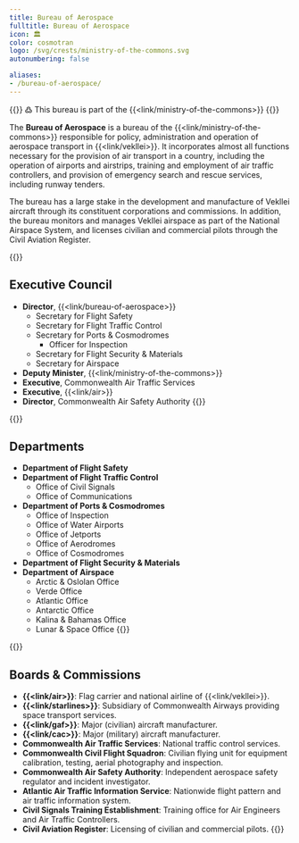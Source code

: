 ```yaml
---
title: Bureau of Aerospace
fulltitle: Bureau of Aerospace
icon: 🏛️
color: cosmotran
logo: /svg/crests/ministry-of-the-commons.svg
autonumbering: false

aliases:
- /bureau-of-aerospace/
---
```

{{<note>}}
߷ This bureau is part of the {{<link/ministry-of-the-commons>}}
{{</note>}}

The <span class="fi fi-min-commons fis"></span> **Bureau of Aerospace** is a bureau of the {{<link/ministry-of-the-commons>}} responsible for policy, administration and operation of aerospace transport in {{<link/vekllei>}}. It incorporates almost all functions necessary for the provision of air transport in a country, including the operation of airports and airstrips, training and employment of air traffic controllers, and provision of emergency search and rescue services, including runway tenders.

The bureau has a large stake in the development and manufacture of Vekllei aircraft through its constituent corporations and commissions. In addition, the bureau monitors and manages Vekllei airspace as part of the National Airspace System, and licenses civilian and commercial pilots through the Civil Aviation Register.

{{<note panel>}}
## Executive Council

* **Director**, {{<link/bureau-of-aerospace>}}
	* Secretary for Flight Safety
	* Secretary for Flight Traffic Control
	* Secretary for Ports & Cosmodromes
		* Officer for Inspection
	* Secretary for Flight Security & Materials
	* Secretary for Airspace
* **Deputy Minister**, {{<link/ministry-of-the-commons>}}
* **Executive**, Commonwealth Air Traffic Services
* **Executive**, {{<link/air>}}
* **Director**, Commonwealth Air Safety Authority
{{</note>}}

{{<note panel>}}
## Departments
* **Department of Flight Safety**
* **Department of Flight Traffic Control**
	* Office of Civil Signals
	* Office of Communications
* **Department of Ports & Cosmodromes**
	* Office of Inspection
	* Office of Water Airports
	* Office of Jetports
	* Office of Aerodromes
	* Office of Cosmodromes
* **Department of Flight Security & Materials**
* **Department of Airspace**
	* Arctic & Oslolan Office
	* Verde Office
	* Atlantic Office
	* Antarctic Office
	* Kalina & Bahamas Office
	* Lunar & Space Office
{{</note>}}

{{<note panel>}}
## Boards & Commissions

* **{{<link/air>}}**: Flag carrier and national airline of {{<link/vekllei>}}.
* **{{<link/starlines>}}**: Subsidiary of Commonwealth Airways providing space transport services.
* **{{<link/gaf>}}**: Major (civilian) aircraft manufacturer.
* **{{<link/cac>}}**: Major (military) aircraft manufacturer.
* **Commonwealth Air Traffic Services**: National traffic control services.
* **Commonwealth Civil Flight Squadron**: Civilian flying unit for equipment calibration, testing, aerial photography and inspection.
* **Commonwealth Air Safety Authority**: Independent aerospace safety regulator and incident investigator.
* **Atlantic Air Traffic Information Service**: Nationwide flight pattern and air traffic information system.
* **Civil Signals Training Establishment**: Training office for Air Engineers and Air Traffic Controllers.
* **Civil Aviation Register**: Licensing of civilian and commercial pilots.
{{</note>}}